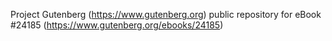 Project Gutenberg (https://www.gutenberg.org) public repository for eBook #24185 (https://www.gutenberg.org/ebooks/24185)
